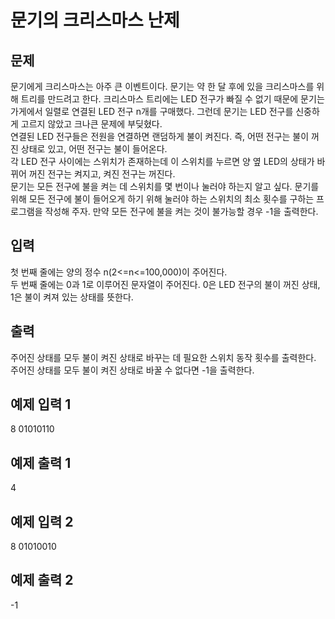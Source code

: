 # 문기의 크리스마스 난제

## 문제
문기에게 크리스마스는 아주 큰 이벤트이다.
문기는 약 한 달 후에 있을 크리스마스를 위해 트리를 만드려고 한다.
크리스마스 트리에는 LED 전구가 빠질 수 없기 때문에 문기는 가게에서 일렬로 연결된 LED 전구 n개를 구매했다.
그런데 문기는 LED 전구를 신중하게 고르지 않았고 크나큰 문제에 부딪혔다.  
연결된 LED 전구들은 전원을 연결하면 랜덤하게 불이 켜진다.
즉, 어떤 전구는 불이 꺼진 상태로 있고, 어떤 전구는 불이 들어온다.  
각 LED 전구 사이에는 스위치가 존재하는데 이 스위치를 누르면 양 옆 LED의 상태가 바뀌어 꺼진 전구는 켜지고, 켜진 전구는 꺼진다.  
문기는 모든 전구에 불을 켜는 데 스위치를 몇 번이나 눌러야 하는지 알고 싶다.
문기를 위해 모든 전구에 불이 들어오게 하기 위해 눌러야 하는 스위치의 최소 횟수를 구하는 프로그램을 작성해 주자.
만약 모든 전구에 불을 켜는 것이 불가능할 경우 -1을 출력한다.

## 입력
첫 번째 줄에는 양의 정수 n(2<=n<=100,000)이 주어진다.  
두 번째 줄에는 0과 1로 이루어진 문자열이 주어진다.
0은 LED 전구의 불이 꺼진 상태, 1은 불이 켜져 있는 상태를 뜻한다.

## 출력
주어진 상태를 모두 불이 켜진 상태로 바꾸는 데 필요한 스위치 동작 횟수를 출력한다.  
주어진 상태를 모두 불이 켜진 상태로 바꿀 수 없다면 -1을 출력한다.

## 예제 입력 1
8
01010110  

## 예제 출력 1
4

## 예제 입력 2
8
01010010

## 예제 출력 2
-1
